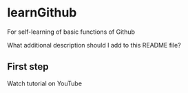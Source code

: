 # learnGithub


For self-learning of basic functions of Github


What additional description should I add to this README file?

## First step

Watch tutorial on YouTube
